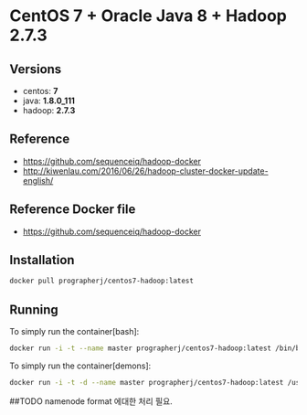 # CentOS 7 + Oracle Java 8  + Hadoop 2.7.3

## Versions
- centos: **7**
- java: **1.8.0_111**
- hadoop: **2.7.3**

## Reference
- https://github.com/sequenceiq/hadoop-docker
- http://kiwenlau.com/2016/06/26/hadoop-cluster-docker-update-english/

## Reference Docker file
- https://github.com/sequenceiq/hadoop-docker

## Installation
```sh
docker pull prographerj/centos7-hadoop:latest
```

## Running
To simply run the container[bash]:
```sh
docker run -i -t --name master prographerj/centos7-hadoop:latest /bin/bash
```

To simply run the container[demons]:
```sh
docker run -i -t -d --name master prographerj/centos7-hadoop:latest /usr/local/hadoop/sbin/start-dfs.sh
```


##TODO
namenode format 에대한 처리 필요.
